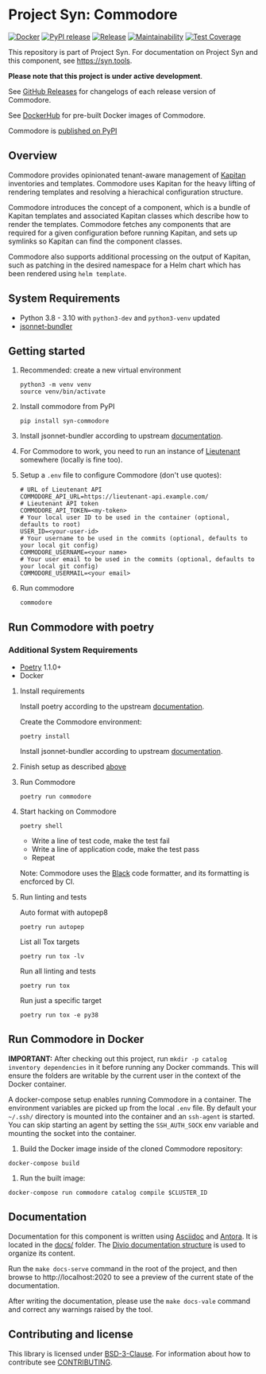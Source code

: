 # Project Syn: Commodore

[![Docker](https://github.com/projectsyn/commodore/actions/workflows/push.yml/badge.svg)](https://github.com/projectsyn/commodore/actions/workflows/push.yml)
[![PyPI release](https://github.com/projectsyn/commodore/actions/workflows/publish-pypi.yml/badge.svg)](https://github.com/projectsyn/commodore/actions/workflows/publish-pypi.yml)
[![Release](https://img.shields.io/github/v/release/projectsyn/commodore.svg)](https://github.com/projectsyn/commodore/releases)
[![Maintainability](https://api.codeclimate.com/v1/badges/abb63d489a6d6e01939d/maintainability)](https://codeclimate.com/github/projectsyn/commodore/maintainability)
[![Test Coverage](https://api.codeclimate.com/v1/badges/abb63d489a6d6e01939d/test_coverage)](https://codeclimate.com/github/projectsyn/commodore/test_coverage)

This repository is part of Project Syn.
For documentation on Project Syn and this component, see https://syn.tools.

**Please note that this project is under active development**.

See [GitHub Releases](https://github.com/projectsyn/commodore/releases) for changelogs of each release version of Commodore.

See [DockerHub](https://hub.docker.com/r/projectsyn/commodore) for pre-built Docker images of Commodore.

Commodore is [published on PyPI](https://pypi.org/project/syn-commodore/)

## Overview

Commodore provides opinionated tenant-aware management of
[Kapitan](https://kapitan.dev/) inventories and templates. Commodore uses
Kapitan for the heavy lifting of rendering templates and resolving a
hierachical configuration structure.

Commodore introduces the concept of a component, which is a bundle of Kapitan
templates and associated Kapitan classes which describe how to render the
templates. Commodore fetches any components that are required for a given
configuration before running Kapitan, and sets up symlinks so Kapitan can find
the component classes.

Commodore also supports additional processing on the output of Kapitan, such
as patching in the desired namespace for a Helm chart which has been rendered
using `helm template`.

## System Requirements

* Python 3.8 - 3.10 with `python3-dev` and `python3-venv` updated
* [jsonnet-bundler](https://github.com/jsonnet-bundler/jsonnet-bundler)

## Getting started

1. Recommended: create a new virtual environment
    ```console
    python3 -m venv venv
    source venv/bin/activate
    ```
1. Install commodore from PyPI
    ```console
    pip install syn-commodore
    ```
1. <a name="getting_started_jsonnet"></a>Install jsonnet-bundler according to upstream [documentation](https://github.com/jsonnet-bundler/jsonnet-bundler#install).

1. For Commodore to work, you need to run an instance of [Lieutenant](https://syn.tools/syn/tutorials/getting-started.html#_kickstart_lieutenant) somewhere
   (locally is fine too).


1. Setup a `.env` file to configure Commodore (don't use quotes):

   ```shell
   # URL of Lieutenant API
   COMMODORE_API_URL=https://lieutenant-api.example.com/
   # Lieutenant API token
   COMMODORE_API_TOKEN=<my-token>
   # Your local user ID to be used in the container (optional, defaults to root)
   USER_ID=<your-user-id>
   # Your username to be used in the commits (optional, defaults to your local git config)
   COMMODORE_USERNAME=<your name>
   # Your user email to be used in the commits (optional, defaults to your local git config)
   COMMODORE_USERMAIL=<your email>
   ```
1. Run commodore
    ```console
    commodore
    ```

## Run Commodore with poetry

### Additional System Requirements

* [Poetry](https://github.com/python-poetry/poetry) 1.1.0+
* Docker


1. Install requirements

   Install poetry according to the upstream
   [documentation](https://github.com/python-poetry/poetry#installation).

   Create the Commodore environment:

    ```console
    poetry install
    ```

    Install jsonnet-bundler according to upstream [documentation](https://github.com/jsonnet-bundler/jsonnet-bundler#install).


1. Finish setup as described [above](#getting_started_jsonnet)

1. Run Commodore

   ```console
   poetry run commodore
   ```

1. Start hacking on Commodore

   ```console
   poetry shell
   ```

   - Write a line of test code, make the test fail
   - Write a line of application code, make the test pass
   - Repeat

   Note: Commodore uses the [Black](https://github.com/psf/black) code
   formatter, and its formatting is encforced by CI.

1. Run linting and tests

   Auto format with autopep8
   ```console
   poetry run autopep
   ```

   List all Tox targets
   ```console
   poetry run tox -lv
   ```

   Run all linting and tests
   ```console
   poetry run tox
   ```

   Run just a specific target
   ```console
   poetry run tox -e py38
   ```


## Run Commodore in Docker

**IMPORTANT:** After checking out this project, run `mkdir -p catalog inventory dependencies` in it before running any Docker commands. This will ensure the folders are writable by the current user in the context of the Docker container.

A docker-compose setup enables running Commodore in a container.
The environment variables are picked up from the local `.env` file.
By default your `~/.ssh/` directory is mounted into the container and an `ssh-agent` is started.
You can skip starting an agent by setting the `SSH_AUTH_SOCK` env variable and mounting the socket into the container.

1. Build the Docker image inside of the cloned Commodore repository:

```console
docker-compose build
```

1. Run the built image:

```console
docker-compose run commodore catalog compile $CLUSTER_ID
```

## Documentation

Documentation for this component is written using [Asciidoc][asciidoc] and [Antora][antora].
It is located in the [docs/](docs) folder.
The [Divio documentation structure](https://documentation.divio.com/) is used to organize its content.

Run the `make docs-serve` command in the root of the project, and then browse to http://localhost:2020 to see a preview of the current state of the documentation.

After writing the documentation, please use the `make docs-vale` command and correct any warnings raised by the tool.

## Contributing and license

This library is licensed under [BSD-3-Clause](LICENSE).
For information about how to contribute see [CONTRIBUTING](CONTRIBUTING.md).

[asciidoc]: https://asciidoctor.org/
[antora]: https://antora.org/
